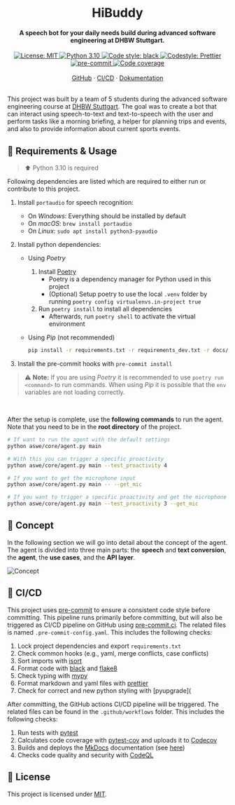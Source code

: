 <h1 align="center">
 HiBuddy
</h1>

<h4 align="center">
 A speech bot for your daily needs build during advanced software engineering at DHBW Stuttgart.
</h4>

<div align="center">
    <a href="https://github.com/felixhoffmnn/python_template">
        <img src="https://img.shields.io/github/license/felixhoffmnn/python_template"
        alt="License: MIT" />
    </a>
    <a href="https://www.python.org/downloads/release/python-3100/">
        <img src="https://img.shields.io/badge/python-3.10-blue.svg"
        alt="Python 3.10" />
    </a>
    <a href="https://github.com/psf/black">
        <img alt="Code style: black" src="https://img.shields.io/badge/code%20style-black-000000.svg">
    </a>
    <a href="https://github.com/prettier/prettier">
        <img src="https://img.shields.io/badge/code_style-prettier-ff69b4.svg?style=flat&logo=appveyor"
        alt="Codestyle: Prettier" />
    </a>
    <a href="https://results.pre-commit.ci/latest/github/felixhoffmnn/aswe/main">
        <img src="https://results.pre-commit.ci/badge/github/felixhoffmnn/aswe/main.svg"
        alt="pre-commit" />
    </a>
    <a href="https://codecov.io/gh/felixhoffmnn/aswe" >
        <img src="https://codecov.io/gh/felixhoffmnn/aswe/branch/main/graph/badge.svg?token=AO8OYDJNDN" alt="Code coverage"/>
    </a>
</div>
<br>

<div align="center">
    <a href="https://github.com/felixhoffmnn/aswe">GitHub</a>
    ·
    <a href="https://github.com/felixhoffmnn/aswe/actions">CI/CD</a>
    ·
    <a href="https://felixhoffmnn.github.io/aswe/">Dokumentation</a>
</div>
<br>

<!-- TODO: Review paragraph -->

This project was built by a team of 5 students during the advanced software engineering course at [DHBW Stuttgart](https://www.dhbw-stuttgart.de/). The goal was to create a bot that can interact using speech-to-text and text-to-speech with the user and perform tasks like a morning briefing, a helper for planning trips and events, and also to provide information about current sports events.

## :rocket: Requirements & Usage

> :arrow_up: Python 3.10 is required

Following dependencies are listed which are required to either run or contribute to this project.

1. Install `portaudio` for speech recognition:
    - On _Windows_: Everything should be installed by default
    - On _macOS_: `brew install portaudio`
    - On _Linux_: `sudo apt install python3-pyaudio`
2. Install python dependencies:

    - Using _Poetry_
        1. Install [Poetry](https://python-poetry.org/docs/#installation)
            - Poetry is a dependency manager for Python used in this project
            - (Optional) Setup poetry to use the local `.venv` folder by running `poetry config virtualenvs.in-project true`
        2. Run `poetry install` to install all dependencies
            - Afterwards, run `poetry shell` to activate the virtual environment
    - Using _Pip_ (not recommended)

        ```bash
        pip install -r requirements.txt -r requirements_dev.txt -r docs/requirements_docs.txt
        ```

3. Install the pre-commit hooks with `pre-commit install`

> :warning: **Note:** If you are using _Poetry_ it is recommended to use `poetry run <command>` to run commands. When using _Pip_ it is possible that the `env` variables are not loading correctly.

<br>

After the setup is complete, use the **following commands** to run the agent. Note that you need to be in the **root directory** of the project.

```bash
# If want to run the agent with the default settings
python aswe/core/agent.py main

# With this you can trigger a specific proactivity
python aswe/core/agent.py main --test_proactivity 4

# If you want to get the microphone input
python aswe/core/agent.py main -- --get_mic

# If you want to trigger a specific proactivity and get the microphone input
python aswe/core/agent.py main --test_proactivity 3 --get_mic
```

## :speech_balloon: Concept

In the following section we will go into detail about the concept of the agent. The agent is divided into three main parts: the **speech** and **text conversion**, the **agent**, the **use cases**, and the **API layer**.

<!-- TODO: Fix link to diagram -->

![Concept](https://github.com/felixhoffmnn/aswe/blob/main/data/flowcharts/layerd_architecture_2.png)

## :repeat: CI/CD

This project uses [pre-commit](https://pre-commit.com) to ensure a consistent code style before committing. This pipeline runs primarily before committing, but will also be triggered as CI/CD pipeline on GitHub using [pre-commit.ci](https://pre-commit.ci/). The related files is named `.pre-commit-config.yaml`. This includes the following checks:

1.  Lock project dependencies and export `requirements.txt`
2.  Check common hooks (e.g., yaml, merge conflicts, case conflicts)
3.  Sort imports with [isort](https://github.com/PyCQA/isort)
4.  Format code with [black](https://github.com/psf/black) and [flake8](https://github.com/PyCQA/flake8)
5.  Check typing with [mypy](https://github.com/python/mypy)
6.  Format markdown and yaml files with [prettier](https://github.com/prettier/prettier)
7.  Check for correct and new python styling with [pyupgrade](

After committing, the GitHub actions CI/CD pipeline will be triggered. The related files can be found in the `.github/workflows` folder. This includes the following checks:

1. Run tests with [pytest](https://github.com/pytest-dev/pytest)
2. Calculates code coverage with [pytest-cov](https://github.com/pytest-dev/pytest-cov) and uploads it to [Codecov](https://codecov.io/gh/felixhoffmnn/aswe)
3. Builds and deploys the [MkDocs](https://www.mkdocs.org/) documentation (see [here](https://felixhoffmnn.github.io/aswe/))
4. Checks code quality and security with [CodeQL](https://github.com/github/codeql)

## :memo: License

This project is licensed under [MIT](https://github.com/felixhoffmnn/aswe/blob/main/LICENSE).
